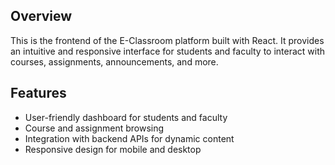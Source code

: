 ## Overview
This is the frontend of the E-Classroom platform built with React. It provides an intuitive and responsive interface for students and faculty to interact with courses, assignments, announcements, and more.

## Features

- User-friendly dashboard for students and faculty
- Course and assignment browsing
- Integration with backend APIs for dynamic content
- Responsive design for mobile and desktop
